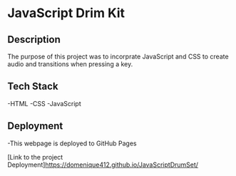 # JavaScript Drim Kit

## Description

The purpose of this project was to incorprate JavaScript and CSS to create audio and transitions when pressing a key.

## Tech Stack

-HTML
-CSS
-JavaScript

## Deployment

-This webpage is deployed to GitHub Pages

[Link to the project Deployment]https://domenique412.github.io/JavaScriptDrumSet/
